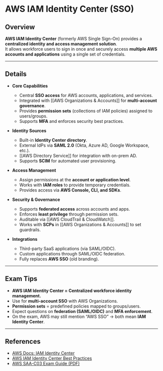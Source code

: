 # **AWS IAM Identity Center (SSO)**

## **Overview**
**AWS IAM Identity Center** (formerly AWS Single Sign-On) provides a **centralized identity and access management solution**.  
It allows workforce users to sign in once and securely access **multiple AWS accounts and applications** using a single set of credentials.

---
## **Details**
- **Core Capabilities**
	- Central **SSO access** for AWS accounts, applications, and services.
	- Integrated with [[AWS Organizations & Accounts]] for **multi-account governance**.
	- Provides **permission sets** (collections of IAM policies) assigned to users/groups.
	- Supports **MFA** and enforces security best practices.

- **Identity Sources**
	- Built-in **Identity Center directory**.
	- External IdPs via **SAML 2.0** (Okta, Azure AD, Google Workspace, etc.).
	- [[AWS Directory Service]] for integration with on-prem AD.
	- Supports **SCIM** for automated user provisioning.

- **Access Management**
	- Assign permissions at the **account or application level**.
	- Works with **IAM roles** to provide temporary credentials.
	- Provides access via **AWS Console, CLI, and SDKs**.

- **Security & Governance**
	- Supports **federated access** across accounts and apps.
	- Enforces **least privilege** through permission sets.
	- Auditable via [[AWS CloudTrail & CloudWatch]].
	- Works with **SCPs** in [[AWS Organizations & Accounts]] to set guardrails.

- **Integrations**
	- Third-party SaaS applications (via SAML/OIDC).
	- Custom applications through SAML/OIDC federation.
	- Fully replaces **AWS SSO** (old branding).

---

## **Exam Tips**
- **AWS IAM Identity Center = Centralized workforce identity management.**  
- Use for **multi-account SSO** with AWS Organizations.  
- **Permission sets** = predefined policies mapped to groups/users.  
- Expect questions on **federation (SAML/OIDC)** and **MFA enforcement**.  
- On the exam, AWS may still mention “AWS SSO” → both mean **IAM Identity Center**.  

---

## **References**
- [AWS Docs: IAM Identity Center](https://docs.aws.amazon.com/singlesignon/latest/userguide/what-is.html)  
- [AWS IAM Identity Center Best Practices](https://docs.aws.amazon.com/singlesignon/latest/userguide/best-practices.html)  
- [AWS SAA-C03 Exam Guide (PDF)](https://d1.awsstatic.com/training-and-certification/docs-sa-assoc/AWS-Certified-Solutions-Architect-Associate_Exam-Guide.pdf)  
